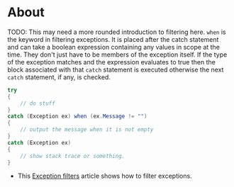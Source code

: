 # About

TODO: This may need a more rounded introduction to filtering here.
`when` is the keyword in filtering exceptions. It is placed after the catch
statement and can take a boolean expression containing any values in scope at the time. They don't just have to be members of the exception itself. If the type of the exception matches and the expression evaluates to true then the block associated with that `catch` statement is executed otherwise the next `catch` statement, if any, is checked.

```csharp
try
{
    // do stuff
}
catch (Exception ex) when (ex.Message != "")
{
    // output the message when it is not empty
}
catch (Exception ex)
{
    // show stack trace or something.
}
```

- This [Exception filters][exception-filters] article shows how to filter exceptions.

[exception-filters]: https://docs.microsoft.com/en-us/dotnet/csharp/language-reference/keywords/when
